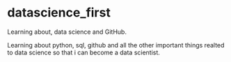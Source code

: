 # datascience_first
Learning about, data science and GitHub.

Learning about python, sql, github and all the other important things realted to data science so that i can become a data scientist.
